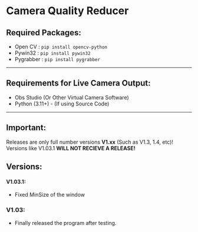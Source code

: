 # Camera Quality Reducer
## Required Packages:
- Open CV :  `pip install opencv-python`
- Pywin32 :  `pip install pywin32`
- Pygrabber : `pip install pygrabber`
---
## Requirements for Live Camera Output:
- Obs Studio (Or Other Virtual Camera Software)
- Python (3.11+) - (If using Source Code)
---
## Important:
Releases are only full number versions **V1.xx** (Such as V1.3, 1.4, etc)!
Versions like V1.03.1 **WILL NOT RECIEVE A RELEASE!**
## Versions:
#### V1.03.1:
- Fixed MinSize of the window
### V1.03:
- Finally released the program after testing.
